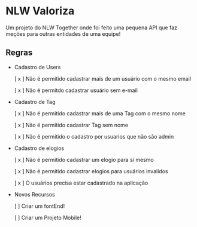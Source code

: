 # NLW Valoriza

Um projeto do NLW Together onde foi feito uma pequena API
que faz meções para outras entidades de uma equipe!

## Regras

- Cadastro de Users

    [ x ] Não é permitido cadastrar mais de um usuário com o mesmo email

    [ x ] Não é permitdo cadastrar usuário sem e-mail

- Cadastro de Tag

    [ x ] Não é permitido cadastrar mais de uma Tag com o mesmo nome

    [ x ] Não é permitido cadastrar Tag sem nome

    [ x ] Não é permitido o cadastro por usuarios que não são admin

- Cadastro de elogios

    [ x ] Não é permitido cadastrar um elogio para sí mesmo

    [ x ] Não é permitido cadastrar elogios para usuários invalidos

    [ x ] O usuários precisa estar cadastrado na aplicação

- Novos Recursos

    [  ] Criar um fontEnd!

    [  ] Criar um Projeto Mobile!
